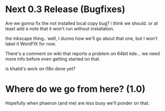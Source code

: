# Next 0.3 Release (Bugfixes) #

Are we gonna fix the not installed local copy bug? i think we should. or at least add a note that it won't run without installation.

the inkscape thing.. well, I dunno how we'll go about that one, but I won't label it WontFIX for now.

There's a comment on wiki that reports a problem on 64bit kde... we need more info before even getting started on that.

is khalid's work on i18n done yet?

# Where do we go from here? (1.0) #

Hopefully when phaeron (and me) are less busy we'll ponder on that.